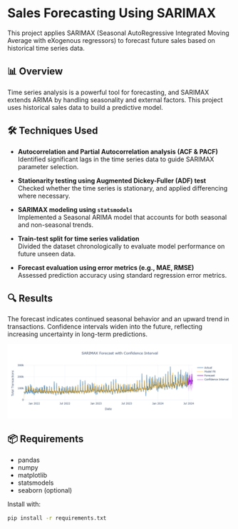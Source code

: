 # Sales Forecasting Using SARIMAX

This project applies SARIMAX (Seasonal AutoRegressive Integrated Moving Average with eXogenous regressors) to forecast future sales based on historical time series data.

## 📊 Overview

Time series analysis is a powerful tool for forecasting, and SARIMAX extends ARIMA by handling seasonality and external factors. This project uses historical sales data to build a predictive model.

## 🛠️ Techniques Used

- **Autocorrelation and Partial Autocorrelation analysis (ACF & PACF)**  
  Identified significant lags in the time series data to guide SARIMAX parameter selection.

- **Stationarity testing using Augmented Dickey-Fuller (ADF) test**  
  Checked whether the time series is stationary, and applied differencing where necessary.

- **SARIMAX modeling using `statsmodels`**  
  Implemented a Seasonal ARIMA model that accounts for both seasonal and non-seasonal trends.

- **Train-test split for time series validation**  
  Divided the dataset chronologically to evaluate model performance on future unseen data.

- **Forecast evaluation using error metrics (e.g., MAE, RMSE)**  
  Assessed prediction accuracy using standard regression error metrics.


## 🔍 Results

The forecast indicates continued seasonal behavior and an upward trend in transactions. Confidence intervals widen into the future, reflecting increasing uncertainty in long-term predictions.

![forecast-plot](Plotly%20Graphs/Results%20Graph.png)

## 📦 Requirements

- pandas
- numpy
- matplotlib
- statsmodels
- seaborn (optional)

Install with:

```bash
pip install -r requirements.txt


